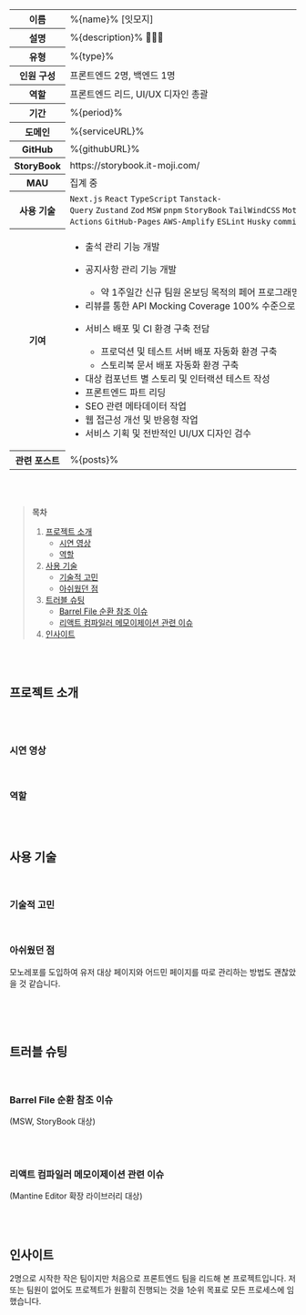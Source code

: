 <table id="project-summary">
  <colgroup>
    <col />
    <col width="84%" />
  </colgroup>
  <tbody>
    <tr>
      <th>이름</th>
      <td>%{name}% [잇모지]</td>
    </tr>
    <tr>
      <th>설명</th>
      <td>%{description}% 🧑🏻‍💻</td>
    </tr>
    <tr>
      <th>유형</th>
      <td>%{type}%</td>
    </tr>
    <tr>
      <th>인원 구성</th>
      <td>프론트엔드 2명, 백엔드 1명</td>
    </tr>
    <tr>
      <th>역할</th>
      <td>프론트엔드 리드, UI/UX 디자인 총괄</td>
    </tr>
    <tr>
      <th>기간</th>
      <td>%{period}%</td>
    </tr>
    <tr>
      <th>도메인</th>
      <td>%{serviceURL}%</td>
    </tr>
    <tr>
      <th>GitHub</th>
      <td>%{githubURL}%</td>
    </tr>
    <tr>
      <th>StoryBook</th>
      <td>https://storybook.it-moji.com/</td>
    </tr>
    <tr>
      <th>MAU</th>
      <td>집계 중</td>
    </tr>
    <tr>
      <th>사용 기술</th>
      <td>
        <code>Next.js</code>&nbsp;<code>React</code>&nbsp;<code>TypeScript</code>&nbsp;<code>Tanstack-Query</code>&nbsp;<code>Zustand</code>&nbsp;<code>Zod</code>&nbsp;<code>MSW</code>&nbsp;<code>pnpm</code>&nbsp;<code>StoryBook</code>&nbsp;<code>TailWindCSS</code>&nbsp;<code>Motion</code>&nbsp;<code>Mantine</code>&nbsp;<code>GitHub-Actions</code>&nbsp;<code>GitHub-Pages</code>&nbsp;<code>AWS-Amplify</code>&nbsp;<code>ESLint</code>&nbsp;<code>Husky</code>&nbsp;<code>commitlint</code>
      </td>
    </tr>
    <tr>
      <th>기여</th>
      <td>
        <ul>
          <li>출석 관리 기능 개발</li>
          <li>
            <p>공지사항 관리 기능 개발</p>
            <ul>
              <li>약 1주일간 신규 팀원 온보딩 목적의 페어 프로그래밍 진행</li>
            </ul>
          </li>
          <li>리뷰를 통한 API Mocking Coverage 100% 수준으로 유지</li>
          <li>
            <p>서비스 배포 및 CI 환경 구축 전담</p>
            <ul>
              <li>프로덕션 및 테스트 서버 배포 자동화 환경 구축</li>
              <li>스토리북 문서 배포 자동화 환경 구축</li>
            </ul>
          </li>
          <li>대상 컴포넌트 별 스토리 및 인터랙션 테스트 작성</li>
          <li>프론트엔드 파트 리딩</li>
          <li>SEO 관련 메타데이터 작업</li>
          <li>웹 접근성 개선 및 반응형 작업</li>
          <li>서비스 기획 및 전반적인 UI/UX 디자인 검수</li>
        </ul>
      </td>
    </tr>
    <tr>
      <th>관련 포스트</th>
      <td>%{posts}%</td>
    </tr>
  </tbody>
</table>

<br />
<br />

> **목차**
>
> 1. [프로젝트 소개](#프로젝트-소개)
>    - [시연 영상](#시연-영상)
>    - [역할](#역할)
> 2. [사용 기술](#사용-기술)
>    - [기술적 고민](#기술적-고민)
>    - [아쉬웠던 점](#아쉬웠던-점)
> 3. [트러블 슈팅](#트러블-슈팅)
>    - [Barrel File 순환 참조 이슈](#barrel-file-순환-참조-이슈)
>    - [리액트 컴파일러 메모이제이션 관련 이슈](#리액트-컴파일러-메모이제이션-관련-이슈)
> 4. [인사이트](#인사이트)

<br />
<br />

## 프로젝트 소개

<br />

<br />

### 시연 영상

<br />

### 역할

<br />
<br />

## 사용 기술

<br />

### 기술적 고민

<br />

### 아쉬웠던 점

모노레포를 도입하여 유저 대상 페이지와 어드민 페이지를 따로 관리하는 방법도 괜찮았을 것 같습니다.

<br />

<br />
<br />

## 트러블 슈팅

<br />

### Barrel File 순환 참조 이슈

(MSW, StoryBook 대상)

<br />
<br />

### 리액트 컴파일러 메모이제이션 관련 이슈

(Mantine Editor 확장 라이브러리 대상)

<br />
<br />

## 인사이트

2명으로 시작한 작은 팀이지만 처음으로 프론트엔드 팀을 리드해 본 프로젝트입니다. 저 또는 팀원이 없어도 프로젝트가 원활히 진행되는 것을 1순위 목표로 모든 프로세스에 임했습니다.

<br />
<br />
